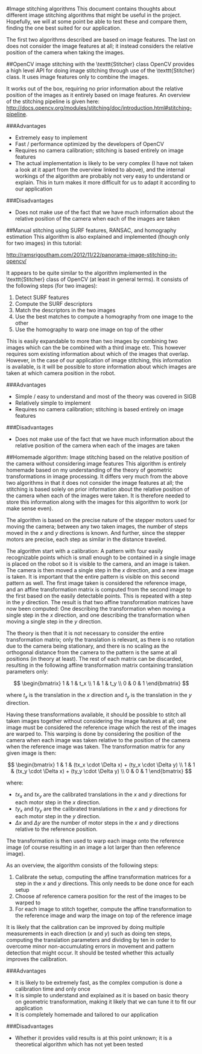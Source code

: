 #Image stitching algorithms
This document contains thoughts about different image stitching algorithms that
might be useful in the project. Hopefully, we will at some point be able to test
these and compare them, finding the one best suited for our application.

The first two algorithms described are based on image features. The last on does
not consider the image features at all; it instead considers the relative
position of the camera when taking the images.

##OpenCV image stitching with the \texttt{Stitcher} class
OpenCV provides a high level API for doing image stitching through use of the
\texttt{Stitcher} class. It uses image features only to combine the images.

It works out of the box, requiring no prior information about the relative
position of the images as it entirely based on image features. An overview of
the stitching pipeline is given here:
http://docs.opencv.org/modules/stitching/doc/introduction.html#stitching-pipeline.

###Advantages

- Extremely easy to implement
- Fast / performance optimized by the developers of OpenCV
- Requires no camera calibration; stitching is based entirely on image features
- The actual implementation is likely to be very complex (I have not taken a
  look at it apart from the overview linked to above), and the internal workings
  of the algorithm are probably not very easy to understand or explain. This in
  turn makes it more difficult for us to adapt it according to our application

###Disadvantages

- Does not make use of the fact that we have much information about the relative
  position of the camera when each of the images are taken

##Manual stitching using SURF features, RANSAC, and homography estimation
This algorithm is also explained and implemented (though only for two images) in
this tutorial:

http://ramsrigoutham.com/2012/11/22/panorama-image-stitching-in-opencv/

It appears to be quite similar to the algorithm implemented in the
\texttt{Stitcher} class of OpenCV (at least in general terms). It consists of
the following steps (for two images):

1) Detect SURF features
2) Compute the SURF descriptors
3) Match the descriptors in the two images
4) Use the best matches to compute a homography from one image to the other
5) Use the homography to warp one image on top of the other

This is easily expandable to more than two images by combining two images which
can the be combined with a third image etc. This however requires som existing
information about which of the images that overlap. However, in the case of our
application of image stitching, this information is available, is it will be
possible to store information about which images are taken at which camera
position in the robot.

###Advantages

- Simple / easy to understand and most of the theory was covered in SIGB
- Relatively simple to implement
- Requires no camera calibration; stitching is based entirely on image features

###Disadvantages

- Does not make use of the fact that we have much information about the relative
  position of the camera when each of the images are taken

##Homemade algorithm: Image stitching based on the relative position of the camera without considering image features
This algorithm is entirely homemade based on my understanding of the theory of
geometric transformations in image processing. It differs very much from the
above two algorithms in that it does not consider the image features at all; the
stitching is based solely on prior information about the relative position of
the camera when each of the images were taken. It is therefore needed to store
this information along with the images for this algorithm to work (or make
sense even).

The algorithm is based on the precise nature of the stepper motors used for
moving the camera; between any two taken images, the number of steps moved in
the $x$ and $y$ directions is known. And further, since the stepper motors are
precise, each step as similar in the distance traveled.

The algorithm start with a calibration: A pattern with four easily recognizable
points which is small enough to be contained in a single image is placed on the
robot so it is visible to the camera, and an image is taken. The camera is then
moved a single step in the $x$ direction, and a new image is taken. It is
important that the entire pattern is visible on this second pattern as well. The
first image taken is considered the reference image, and an affine
transformation matrix is computed from the second image to the first based on
the easily detectable points. This is repeated with a step in the $y$ direction.
The result is that two affine transformation matrices have now been computed:
One describing the transformation when moving a single step in the $x$
direction, and one describing the transformation when moving a single step in
the $y$ direction.

The theory is then that it is not necessary to consider the entire
transformation matrix; only the translation is relevant, as there is no rotation
due to the camera being stationary, and there is no scaling as the orthogonal
distance from the camera to the pattern is the same at all positions (in theory
at least). The rest of each matrix can be discarded, resulting in the following
affine transformation matrix containing translation parameters only:

$$
\begin{bmatrix}
    1 & 1 & t_x \\
    1 & 1 & t_y \\
    0 & 0 & 1
\end{bmatrix}
$$

where $t_x$ is the translation in the $x$ direction and $t_y$ is the translation
in the $y$ direction.

Having these transformations available, it should be possible to stitch all
taken images together without considering the image features at all; one image
must be considered the reference image which the rest of the images are warped
to. This warping is done by considering the position of the camera when each
image was taken relative to the position of the camera when the reference image
was taken. The transformation matrix for any given image is then:

$$
\begin{bmatrix}
    1 & 1 & (tx_x \cdot \Delta x) + (ty_x \cdot \Delta y) \\
    1 & 1 & (tx_y \cdot \Delta x) + (ty_y \cdot \Delta y) \\
    0 & 0 & 1
\end{bmatrix}
$$

where:

- $tx_x$ and $tx_y$ are the calibrated translations in the $x$ and $y$
  directions for each motor step in the $x$ direction.
- $ty_x$ and $ty_y$ are the calibrated translations in the $x$ and $y$
  directions for each motor step in the $y$ direction.
- $\Delta x$ and $\Delta y$ are the number of motor steps in the $x$ and $y$
  directions relative to the reference position.

The transformation is then used to warp each image onto the reference image (of
course resulting in an image a lot larger than then reference image).

As an overview, the algorithm consists of the following steps:

1) Calibrate the setup, computing the affine transformation matrices for a step
in the $x$ and $y$ directions. This only needs to be done once for each setup
2) Choose af reference camera position for the rest of the images to be warped
to
3) For each image to stitch together, compute the affine transformation to the
reference image and warp the image on top of the reference image

It is likely that the calibration can be improved by doing multiple measurements
in each direction ($x$ and $y$) such as doing ten steps, computing the
translation parameters and dividing by ten in order to overcome minor
non-accumulating errors in movement and pattern detection that might occur. It
should be tested whether this actually improves the calibration.

###Advantages

- It is likely to be extremely fast, as the complex compution is done
  a calibration time and only once
- It is simple to understand and explained as it is based on basic theory on
  geometric transformation, making it likely that we can tune it to fit our
  application
- It is completely homemade and tailored to our application

###Disadvantages

- Whether it provides valid results is at this point unknown; it is a
  theoretical algorithm which has not yet been tested
